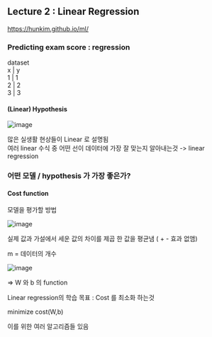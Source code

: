 ## Lecture 2 : Linear Regression

https://hunkim.github.io/ml/


### Predicting exam score : regression

  dataset   
 x  |  y   
 1  |  1   
 2  |  2   
 3  |  3   
 
 ####  (Linear) Hypothesis   
 ![image](https://user-images.githubusercontent.com/13077196/158549736-0c6ceed3-ac30-44df-8b6c-7ad2a2d6b71c.png)

 
많은 실생활 현상들이 Linear 로 설명됨  
여러 linear 수식 중 어떤 선이 데이터에 가장 잘 맞는지 알아내는것 -> linear regression

### 어떤 모델 / hypothesis 가 가장 좋은가?

#### Cost function

모델을 평가할 방법

![image](https://user-images.githubusercontent.com/13077196/158550768-4d67c9e7-ecb3-46d6-898d-b4359c599467.png)

실제 값과 가설에서 세운 값의 차이를 제곱 한 값을 평균냄 ( + - 효과 없앰)

m = 데이터의 개수

![image](https://user-images.githubusercontent.com/13077196/158551448-a009e866-105d-41fa-96ce-1f2e41f8dc5b.png)

=> W 와 b 의 function



Linear regression의 학습 목표 : Cost 를 최소화 하는것 

minimize cost(W,b)


이를 위한 여러 알고리즘들 있음

